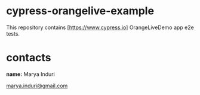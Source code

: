 # cypress-orangelive-example

This repository contains [https://www.cypress.io]  OrangeLiveDemo app e2e tests.

# contacts
**name:** Marya Induri

[marya.induri@gmail.com]()